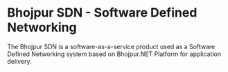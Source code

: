 # Bhojpur SDN - Software Defined Networking
The Bhojpur SDN is a software-as-a-service product used as a Software Defined Networking system based on Bhojpur.NET Platform for application delivery.
